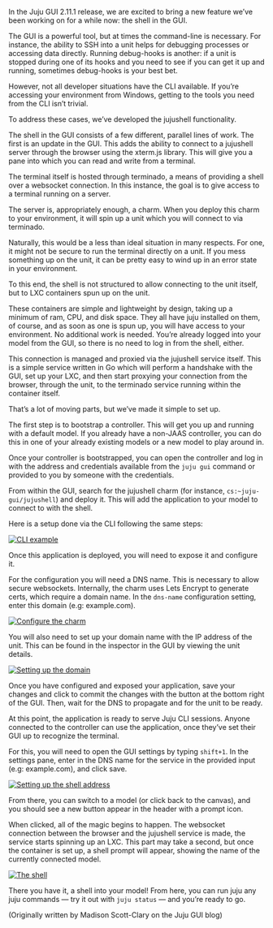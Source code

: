 In the Juju GUI 2.11.1 release, we are excited to bring a new feature we’ve been working on for a while now: the shell in the GUI.

The GUI is a powerful tool, but at times the command-line is necessary. For instance, the ability to SSH into a unit helps for debugging processes or accessing data directly. Running debug-hooks is another: if a unit is stopped during one of its hooks and you need to see if you can get it up and running, sometimes debug-hooks is your best bet.

However, not all developer situations have the CLI available. If you’re accessing your environment from Windows, getting to the tools you need from the CLI isn’t trivial.

To address these cases, we’ve developed the jujushell functionality.

The shell in the GUI consists of a few different, parallel lines of work. The first is an update in the GUI. This adds the ability to connect to a jujushell server through the browser using the xterm.js library. This will give you a pane into which you can read and write from a terminal.

The terminal itself is hosted through terminado, a means of providing a shell over a websocket connection. In this instance, the goal is to give access to a terminal running on a server.

The server is, appropriately enough, a charm. When you deploy this charm to your environment, it will spin up a unit which you will connect to via terminado.

Naturally, this would be a less than ideal situation in many respects. For one, it might not be secure to run the terminal directly on a unit. If you mess something up on the unit, it can be pretty easy to wind up in an error state in your environment.

To this end, the shell is not structured to allow connecting to the unit itself, but to LXC containers spun up on the unit.

These containers are simple and lightweight by design, taking up a minimum of ram, CPU, and disk space. They all have juju installed on them, of course, and as soon as one is spun up, you will have access to your environment. No additional work is needed. You’re already logged into your model from the GUI, so there is no need to log in from the shell, either.

This connection is managed and proxied via the jujushell service itself. This is a simple service written in Go which will perform a handshake with the GUI, set up your LXC, and then start proxying your connection from the browser, through the unit, to the terminado service running within the container itself.

That’s a lot of moving parts, but we’ve made it simple to set up.

The first step is to bootstrap a controller. This will get you up and running with a default model. If you already have a non-JAAS controller, you can do this in one of your already existing models or a new model to play around in.

Once your controller is bootstrapped, you can open the controller and log in with the address and credentials available from the <code class="highlighter-rouge">juju gui</code> command or provided to you by someone with the credentials.

From within the GUI, search for the jujushell charm (for instance, <code class="highlighter-rouge">cs:~juju-gui/jujushell</code>) and deploy it. This will add the application to your model to connect to with the shell.

Here is a setup done via the CLI following the same steps:

<a href="http://writing.drab-makyo.com/assets/tech/gitg/0.png"><img src="http://writing.drab-makyo.com/assets/tech/gitg/0.png" alt="CLI example" /></a>

Once this application is deployed, you will need to expose it and configure it.

For the configuration you will need a DNS name. This is necessary to allow secure websockets. Internally, the charm uses Lets Encrypt to generate certs, which require a domain name. In the <code class="highlighter-rouge">dns-name</code> configuration setting, enter this domain (e.g: example.com).

<a href="http://writing.drab-makyo.com/assets/tech/gitg/1.png"><img src="http://writing.drab-makyo.com/assets/tech/gitg/1.png" alt="Configure the charm" /></a>

You will also need to set up your domain name with the IP address of the unit. This can be found in the inspector in the GUI by viewing the unit details.

<a href="http://writing.drab-makyo.com/assets/tech/gitg/2.png"><img src="http://writing.drab-makyo.com/assets/tech/gitg/2.png" alt="Setting up the domain" /></a>

Once you have configured and exposed your application, save your changes and click to commit the changes with the button at the bottom right of the GUI. Then, wait for the DNS to propagate and for the unit to be ready.

At this point, the application is ready to serve Juju CLI sessions. Anyone connected to the controller can use the application, once they’ve set their GUI up to recognize the terminal.

For this, you will need to open the GUI settings by typing <code class="highlighter-rouge">shift+1</code>. In the settings pane, enter in the DNS name for the service in the provided input (e.g: example.com), and click save.

<a href="http://writing.drab-makyo.com/assets/tech/gitg/3.png"><img src="http://writing.drab-makyo.com/assets/tech/gitg/3.png" alt="Setting up the shell address" /></a>

From there, you can switch to a model (or click back to the canvas), and you should see a new button appear in the header with a prompt icon.

When clicked, all of the magic begins to happen. The websocket connection between the browser and the jujushell service is made, the service starts spinning up an LXC. This part may take a second, but once the container is set up, a shell prompt will appear, showing the name of the currently connected model.

<a href="http://writing.drab-makyo.com/assets/tech/gitg/4.png"><img src="http://writing.drab-makyo.com/assets/tech/gitg/4.png" alt="The shell" /></a>

There you have it, a shell into your model! From here, you can run juju any juju commands — try it out with <code class="highlighter-rouge">juju status</code> — and you’re ready to go.

(Originally written by Madison Scott-Clary on the Juju GUI blog)
